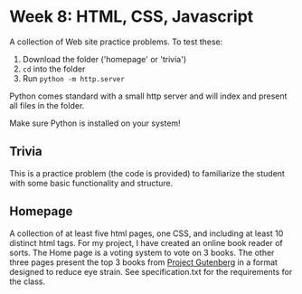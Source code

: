 # Week 8: HTML, CSS, Javascript
A collection of Web site practice problems. 
To test these: 

1. Download the folder ('homepage' or 'trivia')
2. `cd` into the folder
3. Run `python -m http.server`

Python comes standard with a small http server and will index and present all files in the folder. 

Make sure Python is installed on your system!

## Trivia
This is a practice problem (the code is provided) to familiarize the student with some basic functionality and structure.

## Homepage
A collection of at least five html pages, one CSS, and including at least 10 distinct html tags.
For my project, I have created an online book reader of sorts. The Home page is a voting system to vote on 3 books.
The other three pages present the top 3 books from [Project Gutenberg](https://www.gutenberg.org) in a format designed to reduce eye strain.
See specification.txt for the requirements for the class.

